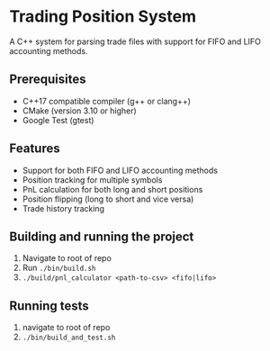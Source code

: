# Trading Position System

A C++ system for parsing trade files with support for FIFO and LIFO accounting methods.

## Prerequisites

- C++17 compatible compiler (g++ or clang++)
- CMake (version 3.10 or higher)
- Google Test (gtest)


## Features

- Support for both FIFO and LIFO accounting methods
- Position tracking for multiple symbols
- PnL calculation for both long and short positions
- Position flipping (long to short and vice versa)
- Trade history tracking

## Building and running the project

1. Navigate to root of repo
2. Run `./bin/build.sh`
3. `./build/pnl_calculator <path-to-csv> <fifo|lifo>`

## Running tests
1. navigate to root of repo
2. `./bin/build_and_test.sh`
